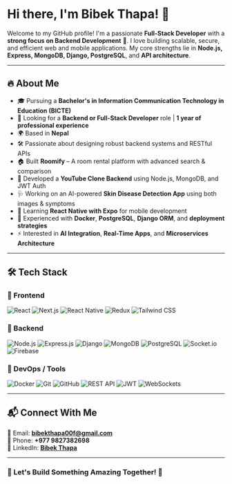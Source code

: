 # Hi there, I'm Bibek Thapa! 👋

Welcome to my GitHub profile! I'm a passionate **Full-Stack Developer** with a **strong focus on Backend Development** 🔧. I love building scalable, secure, and efficient web and mobile applications. My core strengths lie in **Node.js, Express, MongoDB, Django, PostgreSQL**, and **API architecture**.

---

## 🔥 About Me
- 🎓 Pursuing a **Bachelor's in Information Communication Technology in Education (BICTE)**
- 💼 Looking for a **Backend or Full-Stack Developer** role | **1 year of professional experience**
- 🌍 Based in **Nepal**
- 🛠️ Passionate about designing robust backend systems and RESTful APIs
- 🏠 Built **Roomify** – A room rental platform with advanced search & comparison
- 🎥 Developed a **YouTube Clone Backend** using Node.js, MongoDB, and JWT Auth
- 🩺 Working on an AI-powered **Skin Disease Detection App** using both images & symptoms
- 📱 Learning **React Native with Expo** for mobile development
- 🐳 Experienced with **Docker**, **PostgreSQL**, **Django ORM**, and **deployment strategies**
- ⚡ Interested in **AI Integration**, **Real-Time Apps**, and **Microservices Architecture**

---

## 🛠️ Tech Stack

### 🚀 Frontend
![React](https://img.shields.io/badge/React-20232A?style=for-the-badge&logo=react&logoColor=61DAFB)
![Next.js](https://img.shields.io/badge/Next.js-000000?style=for-the-badge&logo=nextdotjs&logoColor=white)
![React Native](https://img.shields.io/badge/React_Native-20232A?style=for-the-badge&logo=react&logoColor=61DAFB)
![Redux](https://img.shields.io/badge/Redux-764ABC?style=for-the-badge&logo=redux&logoColor=white)
![Tailwind CSS](https://img.shields.io/badge/Tailwind_CSS-38B2AC?style=for-the-badge&logo=tailwind-css&logoColor=white)

### 🔧 Backend
![Node.js](https://img.shields.io/badge/Node.js-43853D?style=for-the-badge&logo=node.js&logoColor=white)
![Express.js](https://img.shields.io/badge/Express.js-000000?style=for-the-badge&logo=express&logoColor=white)
![Django](https://img.shields.io/badge/Django-092E20?style=for-the-badge&logo=django&logoColor=white)
![MongoDB](https://img.shields.io/badge/MongoDB-4EA94B?style=for-the-badge&logo=mongodb&logoColor=white)
![PostgreSQL](https://img.shields.io/badge/PostgreSQL-4169E1?style=for-the-badge&logo=postgresql&logoColor=white)
![Socket.io](https://img.shields.io/badge/Socket.io-010101?style=for-the-badge&logo=socket.io&logoColor=white)
![Firebase](https://img.shields.io/badge/Firebase-FFCA28?style=for-the-badge&logo=firebase&logoColor=white)

### 🐳 DevOps / Tools
![Docker](https://img.shields.io/badge/Docker-2496ED?style=for-the-badge&logo=docker&logoColor=white)
![Git](https://img.shields.io/badge/Git-F05032?style=for-the-badge&logo=git&logoColor=white)
![GitHub](https://img.shields.io/badge/GitHub-181717?style=for-the-badge&logo=github&logoColor=white)
![REST API](https://img.shields.io/badge/REST-02569B?style=for-the-badge&logo=rest&logoColor=white)
![JWT](https://img.shields.io/badge/JWT-000000?style=for-the-badge&logo=json-web-tokens&logoColor=white)
![WebSockets](https://img.shields.io/badge/WebSockets-0088CC?style=for-the-badge&logo=websocket&logoColor=white)

---

## 📬 Connect With Me

📧 Email: **bibekthapa00f@gmail.com**  
📱 Phone: **+977 9827382698**  
💼 LinkedIn: **[Bibek Thapa](https://www.linkedin.com/in/bibek-thapa-62823b288/)**

---

### 🚀 Let's Build Something Amazing Together! 🎯
